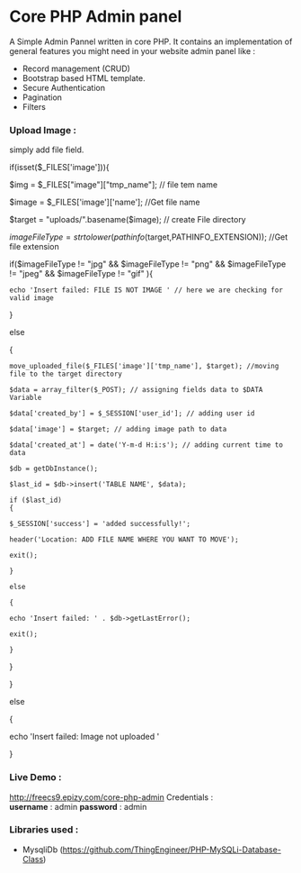 # Core PHP Admin panel


A Simple Admin Pannel written in core PHP. It contains an implementation of general features you might need in your website admin panel like :

  - Record management (CRUD)
  - Bootstrap based HTML template.
  - Secure Authentication
  - Pagination
  - Filters

### Upload Image :
simply add file field.

if(isset($_FILES['image'])){

  $img = $_FILES["image"]["tmp_name"]; // file tem name

  $image = $_FILES['image']['name']; //Get file name

  $target = "uploads/".basename($image); // create File directory

  $imageFileType = strtolower(pathinfo($target,PATHINFO_EXTENSION)); //Get file extension

  if($imageFileType != "jpg" && $imageFileType != "png" && $imageFileType != "jpeg" && $imageFileType != "gif" ){

    echo 'Insert failed: FILE IS NOT IMAGE ' // here we are checking for valid image

  } 

  else 

  {

    move_uploaded_file($_FILES['image']['tmp_name'], $target); //moving file to the target directory

    $data = array_filter($_POST); // assigning fields data to $DATA Variable

    $data['created_by'] = $_SESSION['user_id']; // adding user id

    $data['image'] = $target; // adding image path to data

    $data['created_at'] = date('Y-m-d H:i:s'); // adding current time to data

    $db = getDbInstance();

    $last_id = $db->insert('TABLE NAME', $data);

    if ($last_id)
    {

    $_SESSION['success'] = 'added successfully!';

    header('Location: ADD FILE NAME WHERE YOU WANT TO MOVE');

    exit();

    }

    else

    {

    echo 'Insert failed: ' . $db->getLastError();

    exit();

    }

  }

}

else

{

  echo 'Insert failed: Image not uploaded '
  
}





### Live Demo :
http://freecs9.epizy.com/core-php-admin
Credentials :  
**username** : admin
**password** : admin


### Libraries used : 
  - MysqliDb (https://github.com/ThingEngineer/PHP-MySQLi-Database-Class)
